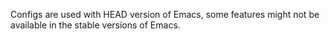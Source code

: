 Configs are used with HEAD version of Emacs, some features might not be available in the stable versions of Emacs.
